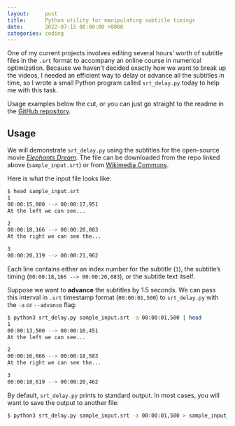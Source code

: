 ```yaml
---
layout:     post
title:      Python utility for manipulating subtitle timings
date:       2022-07-15 00:00:00 +0000
categories: coding
---
```


One of my current projects involves editing several hours’ worth of subtitle files in the 
`.srt` format to accompany an online course in numerical optimization. Because we haven’t 
decided exactly how we want to break up the videos, I needed an efficient way to delay
or advance all the subtitles in time, so I wrote a small Python program called `srt_delay.py` today to help me with this task.

Usage examples below the cut, or you can just go straight to the readme in the [GitHub repository](https://github.com/maxkapur/srt_delay).<!--more-->

## Usage

We will demonstrate `srt_delay.py` using the subtitles for the open-source movie
[*Elephants Dream*](https://en.wikipedia.org/wiki/Elephants_Dream). The file can 
be downloaded from the repo linked above (`sample_input.srt`) or from
[Wikimedia Commons](https://commons.wikimedia.org/wiki/TimedText:Elephants_Dream.ogv.en.srt).

Here is what the input file looks like: 

```bash
$ head sample_input.srt
1
00:00:15,000 --> 00:00:17,951
At the left we can see...

2
00:00:18,166 --> 00:00:20,083
At the right we can see the...

3
00:00:20,119 --> 00:00:21,962
```

Each line contains either an index number for the subtitle (`1`), the subtitle’s
timing (`00:00:18,166 --> 00:00:20,083`), or the subtitle text itself.

Suppose we want to **advance** the subtitles by 1.5 seconds. We can pass
this interval in `.srt` timestamp format (`00:00:01,500`) to `srt_delay.py`
with the `-a` or `--advance` flag:

```bash
$ python3 srt_delay.py sample_input.srt -a 00:00:01,500 | head
1
00:00:13,500 --> 00:00:16,451
At the left we can see...

2
00:00:16,666 --> 00:00:18,583
At the right we can see the...

3
00:00:18,619 --> 00:00:20,462
```

By default, `srt_delay.py` prints to standard output. In most cases,
you will want to save the output to another file:

```bash
$ python3 srt_delay.py sample_input.srt -a 00:00:01,500 > sample_input_advanced_by_1.5s.srt
```
